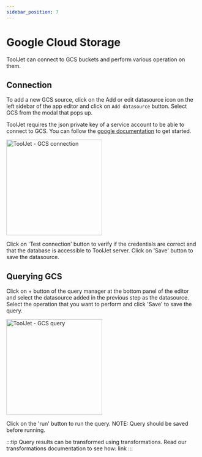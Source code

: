 ```yaml
---
sidebar_position: 7
---
```


# Google Cloud Storage

ToolJet can connect to GCS buckets and perform various operation on them.

## Connection

To add a new GCS source, click on the Add or edit datasource icon on the left sidebar of the app editor and click on `Add datasource` button. Select GCS from the modal that pops up.

ToolJet requires the json private key of a service account to be able to connect to GCS.
You can follow the [google documentation](https://cloud.google.com/docs/authentication/getting-started) to get started.

<img src="/img/datasource-reference/gcs-connect.png" alt="ToolJet - GCS connection" height="250"/>

Click on 'Test connection' button to verify if the credentials are correct and that the database is accessible to ToolJet server. Click on 'Save' button to save the datasource.

## Querying GCS

Click on + button of the query manager at the bottom panel of the editor and select the datasource added in the previous step as the datasource. Select the operation that you want to perform and click 'Save' to save the query.

<img src="/img/datasource-reference/gcs-query.png" alt="ToolJet - GCS query" height="250"/>

Click on the 'run' button to run the query. NOTE: Query should be saved before running.

:::tip
Query results can be transformed using transformations. Read our transformations documentation to see how: link
:::

